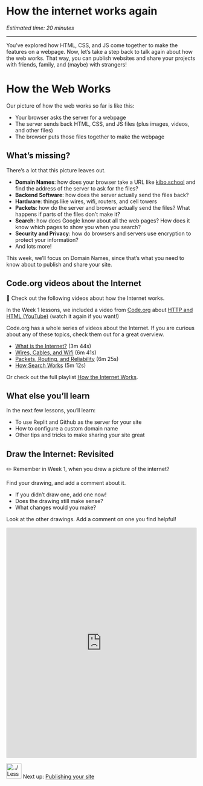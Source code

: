 # How the internet works again

*Estimated time: 20 minutes*

---

You’ve explored how HTML, CSS, and JS come together to make the features on a webpage. Now, let’s take a step back to talk again about how the web works. That way, you can publish websites and share your projects with friends, family, and (maybe) with strangers!

# How the Web Works

Our picture of how the web works so far is like this:

- Your browser asks the server for a webpage
- The server sends back HTML, CSS, and JS files (plus images, videos, and other files)
- The browser puts those files together to make the webpage

## What’s missing?

There’s a lot that this picture leaves out.

- **Domain Names**: how does your browser take a URL like [kibo.school](http://kibo.school) and find the address of the server to ask for the files?
- **Backend Software**: how does the server actually send the files back?
- **Hardware**: things like wires, wifi, routers, and cell towers
- **Packets**: how do the server and browser actually send the files? What happens if parts of the files don’t make it?
- **Search**: how does Google know about all the web pages? How does it know which pages to show you when you search?
- **Security and Privacy**: how do browsers and servers use encryption to protect your information?
- And lots more!

This week, we’ll focus on Domain Names, since that’s what you need to know about to publish and share your site.

## Code.org videos about the Internet

<aside>


🎥 Check out the following videos about how the Internet works.

In the Week 1 lessons, we included a video from [Code.org](http://Code.org) about [HTTP and HTML (YouTube)](https://www.youtube.com/watch?v=kBXQZMmiA4s) (watch it again if you want!)

Code.org has a whole series of videos about the Internet. If you are curious about any of these topics, check them out for a great overview.

- [What is the Internet?](https://www.youtube.com/watch?v=Dxcc6ycZ73M) (3m 44s)
- [Wires, Cables, and Wifi](https://www.youtube.com/watch?v=ZhEf7e4kopM) (6m 41s)
- [Packets, Routing, and Reliability](https://www.youtube.com/watch?v=AYdF7b3nMto) (6m 25s)
- [How Search Works](https://www.youtube.com/watch?v=LVV_93mBfSU) (5m 12s)

Or check out the full playlist [How the Internet Works](https://www.youtube.com/playlist?list=PLzdnOPI1iJNfMRZm5DDxco3UdsFegvuB7).

</aside>

## What else you’ll learn

In the next few lessons, you’ll learn: 

- To use Replit and Github as the server for your site
- How to configure a custom domain name
- Other tips and tricks to make sharing your site great

## Draw the Internet: Revisited

<aside>


✏️ Remember in Week 1, when you drew a picture of the internet?

Find your drawing, and add a comment about it. 

- If you didn’t draw one, add one now!
- Does the drawing still make sense?
- What changes would you make?

Look at the other drawings. Add a comment on one you find helpful!

</aside>

<div style="border:1px solid rgba(0,0,0,0.1);border-radius:2px;box-sizing:border-box;overflow:hidden;position:relative;width:100%;background:#F4F4F4"><iframe src="https://padlet.com/embed/3re7ltoifttilr5d" frameborder="0" allow="camera;microphone;geolocation" style="width:100%;height:608px;display:block;padding:0;margin:0"></iframe></div>

<aside>


<img src="../Lesson%200%20Learning%20With%20Kibo%206427d2f5f1ae4576a3b083dd8476d915/man-in-hike.png" alt="../Lesson%200%20Learning%20With%20Kibo%206427d2f5f1ae4576a3b083dd8476d915/man-in-hike.png" width="40px" /> Next up: [Publishing your site](/web-foundations-april-2022/publishing-and-sharing/publishing-your-site.md)

</aside>